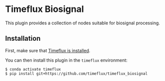 # Timeflux Biosignal

This plugin provides a collection of nodes suitable for biosignal processing.

## Installation

First, make sure that [Timeflux is installed](https://github.com/timeflux/timeflux).

You can then install this plugin in the ``timeflux`` environment:

```
$ conda activate timeflux
$ pip install git+https://github.com/timeflux/timeflux_biosignal
```
